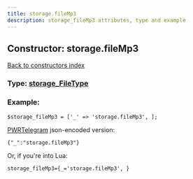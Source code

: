 ```yaml
---
title: storage.fileMp3
description: storage_fileMp3 attributes, type and example
---
```

## Constructor: storage.fileMp3  
[Back to constructors index](index.md)






### Type: [storage\_FileType](../types/storage_FileType.md)


### Example:

```
$storage_fileMp3 = ['_' => 'storage.fileMp3', ];
```  

[PWRTelegram](https://pwrtelegram.xyz) json-encoded version:

```
{"_":"storage.fileMp3"}
```


Or, if you're into Lua:  


```
storage_fileMp3={_='storage.fileMp3', }

```


